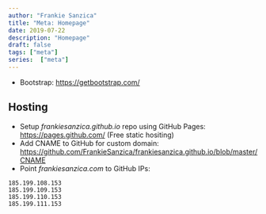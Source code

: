 ```yaml
---
author: "Frankie Sanzica"
title: "Meta: Homepage"
date: 2019-07-22
description: "Homepage"
draft: false
tags: ["meta"]
series:  ["meta"]
---
```


* Bootstrap: https://getbootstrap.com/

## Hosting

* Setup *frankiesanzica.github.io* repo using GitHub Pages: https://pages.github.com/ (Free static hositing)
* Add CNAME to GitHub for custom domain: https://github.com/FrankieSanzica/frankiesanzica.github.io/blob/master/CNAME
* Point *frankiesanzica.com* to GitHub IPs:

```
185.199.108.153
185.199.109.153
185.199.110.153
185.199.111.153
```